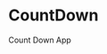 # CountDown
 Count Down App
      
              
                                                                 
                                                                                     
                                                                                           
                                                                                
                                                                
                                           
                        
                   
    
 
   
